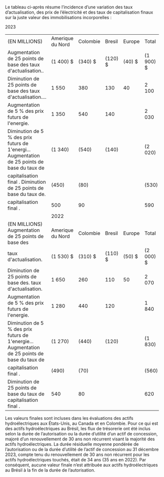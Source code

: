 Le tableau ci-après résume l’incidence d’une variation des taux d’actualisation, des prix de l’électricité et des taux de capitalisation finaux sur la juste valeur des immobilisations incorporelles :

2023   

<table><tr><td rowspan="2">(EN MILLIONS)</td><td rowspan="2">Amerique du Nord</td><td rowspan="2">Colombie</td><td rowspan="2">Bresil</td><td rowspan="2">Europe</td><td rowspan="2">Total</td></tr><tr><td></td></tr><tr><td>Augmentation de 25 points de base des taux d&#x27;actualisation..</td><td>(1 400) $</td><td>(340) $</td><td>(120) $</td><td>(40) $</td><td>(1 900) $</td></tr><tr><td>Diminution de 25 points de base des taux d&#x27;actualisation....</td><td>1 550</td><td>380</td><td>130</td><td>40</td><td>2 100</td></tr><tr><td>Augmentation de 5 % des prix futurs de I&#x27;energie.</td><td>1 350</td><td>540</td><td>140</td><td></td><td>2 030</td></tr><tr><td>Diminution de 5 % des prix futurs de 1&#x27;energi... Augmentation de 25 points de base du taux de</td><td>(1 340)</td><td>(540)</td><td>(140)</td><td></td><td>(2 020)</td></tr><tr><td>capitalisation final . Diminution de 25 points de base du taux de.</td><td>(450)</td><td>(80)</td><td></td><td></td><td>(530)</td></tr><tr><td>capitalisation final .</td><td>500</td><td>90</td><td></td><td></td><td>590</td></tr><tr><td></td><td colspan="5">2022</td></tr><tr><td>(EN MILLIONS) Augmentation de 25 points de base des</td><td>Amerique du Nord</td><td>Colombie</td><td>Bresil</td><td>Europe</td><td>Total</td></tr><tr><td>taux d&#x27;actualisation.</td><td>(1 530) $</td><td>(310) $</td><td>(110) $</td><td>(50) $</td><td>(2 000) $</td></tr><tr><td>Diminution de 25 points de base des. taux d&#x27;actualisation.</td><td>1 650</td><td>260</td><td>110</td><td>50</td><td>2 070</td></tr><tr><td>Augmentation de 5 % des prix futurs de I&#x27;energie.</td><td>1 280</td><td>440</td><td>120</td><td></td><td>1 840</td></tr><tr><td>Diminution de 5 % des prix futurs de 1&#x27;energie... Augmentation de 25 points de base du taux de</td><td>(1 270)</td><td>(440)</td><td>(120)</td><td></td><td>(1 830)</td></tr><tr><td>capitalisation final .</td><td>(490)</td><td>(70)</td><td></td><td></td><td>(560)</td></tr><tr><td>Diminution de 25 points de base du taux de capitalisation final .</td><td>540</td><td>80</td><td></td><td></td><td>620</td></tr></table>

Les valeurs finales sont incluses dans les évaluations des actifs hydroélectriques aux États-Unis, au Canada et en Colombie. Pour ce qui est des actifs hydroélectriques au Brésil, les flux de trésorerie ont été inclus selon la durée de l’autorisation ou la durée d’utilité d’un actif de concession, majoré d’un renouvellement de 30 ans non récurrent visant la majorité des actifs hydroélectriques. La durée résiduelle moyenne pondérée de l’autorisation ou de la durée d’utilité de l’actif de concession au 31 décembre 2023, compte tenu du renouvellement de 30 ans non récurrent pour les actifs hydroélectriques touchés, était de 34 ans (35 ans en 2022). Par conséquent, aucune valeur finale n’est attribuée aux actifs hydroélectriques au Brésil à la fin de la durée de l’autorisation.